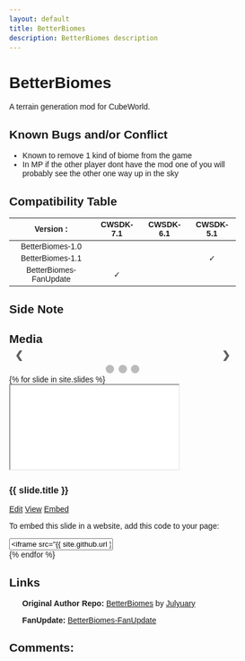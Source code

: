 ```yaml
---
layout: default
title: BetterBiomes
description: BetterBiomes description
---
```


# BetterBiomes

A terrain generation mod for CubeWorld.

## Known Bugs and/or Conflict

- Known to remove 1 kind of biome from the game
- In MP if the other player dont have the mod one of you will probably see the other one way up in the sky

## Compatibility Table
  
<div align="center" markdown="1">

| Version :               | CWSDK-7.1     | CWSDK-6.1  | CWSDK-5.1   |
| :-----------:           |:-------------:| :---------:| :----------:|
| BetterBiomes-1.0        |               |            |             |
| BetterBiomes-1.1        |               |            |  &#10003;   |
| BetterBiomes-FanUpdate  | 	&#10003;    |            |             |

</div>
  
## Side Note

## Media

<style>
* {box-sizing: border-box}
body {font-family: Verdana, sans-serif; margin:0}
.mySlides {display: none}
img {vertical-align: middle;}

/* Slideshow container */
.slideshow-container {
  max-width: 1000px;
  position: relative;
  margin: auto;
}

/* Next & previous buttons */
.prev, .next {
  cursor: pointer;
  position: absolute;
  top: 50%;
  width: auto;
  padding: 10px;
  margin-top: -22px;
  color: #606060;
  font-weight: bold;
  font-size: 18px;
  transition: 0.6s ease;
  border-radius: 0 3px 3px 0;
  user-select: none;
}

/* Position the "next button" to the right */
.next {
  right: 0;
  border-radius: 3px 0 0 3px;
}

/* On hover, add a black background color with a little bit see-through */
.prev:hover, .next:hover {
  background-color: rgba(0,0,0,0.8);
}

/* Caption text */
.text {
  color: #f2f2f2;
  font-size: 15px;
  padding: 8px 12px;
  position: absolute;
  bottom: 8px;
  width: 100%;
  text-align: center;
}

/* The dots/bullets/indicators */
.dot {
  cursor: pointer;
  height: 15px;
  width: 15px;
  margin: 0 2px;
  background-color: #bbb;
  border-radius: 50%;
  display: inline-block;
  transition: background-color 0.6s ease;
}

.active, .dot:hover {
  background-color: #717171;
}

/* Fading animation */
.fade {
  -webkit-animation-name: fade;
  -webkit-animation-duration: 1.5s;
  animation-name: fade;
  animation-duration: 1.5s;
}

@-webkit-keyframes fade {
  from {opacity: .4} 
  to {opacity: 1}
}

@keyframes fade {
  from {opacity: .4} 
  to {opacity: 1}
}

/* On smaller screens, decrease text size */
@media only screen and (max-width: 300px) {
  .prev, .next,.text {font-size: 11px}
}
</style>
<body>

<div class="slideshow-container">

<div class="mySlides fade">
<p align="center"><iframe style="width:90%" width="560" height="315" src="https://www.youtube.com/embed/KYpNPXEdgfI" title="YouTube video player" frameborder="0" allow="accelerometer; autoplay; clipboard-write; encrypted-media; gyroscope; picture-in-picture" allowfullscreen></iframe></p>
  <div class="text"></div>
</div>

<div class="mySlides fade">
  <div align="center">
  <img src="https://raw.githubusercontent.com/ParanormalVibe/BetterBiomes/master/Before.PNG" style="width:90%">
  </div>
  <div class="text">Before</div>
</div>

<div class="mySlides fade">
  <div align="center">
  <img src="https://raw.githubusercontent.com/ParanormalVibe/BetterBiomes/master/After.PNG" style="width:90%">
  </div>
  <div class="text">After</div>
</div>

<a class="prev" onclick="plusSlides(-1)">&#10094;</a>
<a class="next" onclick="plusSlides(1)">&#10095;</a>

</div>
<br>

<div style="text-align:center">
  <span class="dot" onclick="currentSlide(1)"></span> 
  <span class="dot" onclick="currentSlide(2)"></span> 
  <span class="dot" onclick="currentSlide(3)"></span> 
</div>

<script>
var slideIndex = 1;
showSlides(slideIndex);

function plusSlides(n) {
  showSlides(slideIndex += n);
}

function currentSlide(n) {
  showSlides(slideIndex = n);
}

function showSlides(n) {
  var i;
  var slides = document.getElementsByClassName("mySlides");
  var dots = document.getElementsByClassName("dot");
  if (n > slides.length) {slideIndex = 1}    
  if (n < 1) {slideIndex = slides.length}
  for (i = 0; i < slides.length; i++) {
      slides[i].style.display = "none";  
  }
  for (i = 0; i < dots.length; i++) {
      dots[i].className = dots[i].className.replace(" active", "");
  }
  slides[slideIndex-1].style.display = "block";  
  dots[slideIndex-1].className += " active";
}
</script>
</body>

<section class="main-slides">
	{% for slide in site.slides %}
	<article class="slide">
		<iframe class="slideshow-iframe" src="{{ site.github.url }}{{ slide.url }}"></iframe>
		<div class="sub-slideshow">
			<h1>{{ slide.title }}</h1>
			<a class="edit" href="{{site.github.repository_url}}/edit/gh-pages/{{slide.path}}">Edit</a>
			<a class="view" href="{{ site.github.url }}{{ slide.url }}">View</a>
			<a class="embed" href="#">Embed</a>
			<div class="embed-pane hidden">
				<p>To embed this slide in a website, add this code to your page:</p>
				<input class="embed-input" 
					value='&lt;iframe src="{{ site.github.url }}{{ slide.url }}" width="100%" height="100%" style="border: none;"&gt;&lt;/iframe&gt;'
					spellcheck="false"></input>
			</div>
		</div>
	</article>
	{% endfor %}
</section>

## Links

&nbsp;&nbsp;&nbsp;&nbsp;&nbsp;&nbsp;**Original Author Repo:** [BetterBiomes](https://github.com/ParanormalVibe/BetterBiomes) by [Julyuary](https://github.com/ParanormalVibe)

&nbsp;&nbsp;&nbsp;&nbsp;&nbsp;&nbsp;**FanUpdate:** [BetterBiomes-FanUpdate](https://github.com/Paroyer/BetterBiomes-FanUpdate) 

## Comments:
<script src="https://utteranc.es/client.js"
        repo="Paroyer/Comment" 
        issue-term="pathname"
        theme="github-dark"
        label="Comment"
        crossorigin="anonymous"
        async>
</script>  
